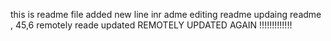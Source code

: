 this is readme file
added new line inr adme
editing readme
updaing readme , 45,6
remotely reade updated
REMOTELY UPDATED AGAIN !!!!!!!!!!!!!
